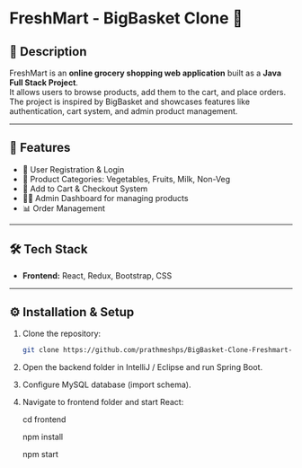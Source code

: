 # FreshMart - BigBasket Clone 🛒

## 📌 Description
FreshMart is an **online grocery shopping web application** built as a **Java Full Stack Project**.  
It allows users to browse products, add them to the cart, and place orders.  
The project is inspired by BigBasket and showcases features like authentication, cart system, and admin product management.

---

## 🚀 Features
- 🔑 User Registration & Login
- 📂 Product Categories: Vegetables, Fruits, Milk, Non-Veg
- 🛒 Add to Cart & Checkout System
- 👨‍💼 Admin Dashboard for managing products
- 📊 Order Management

---

## 🛠️ Tech Stack
- **Frontend:** React, Redux, Bootstrap, CSS


---

## ⚙️ Installation & Setup
1. Clone the repository:
   ```bash
   git clone https://github.com/prathmeshps/BigBasket-Clone-Freshmart-

2. Open the backend folder in IntelliJ / Eclipse and run Spring Boot.

3. Configure MySQL database (import schema).

4. Navigate to frontend folder and start React:

   cd frontend

   npm install

   npm start
  
